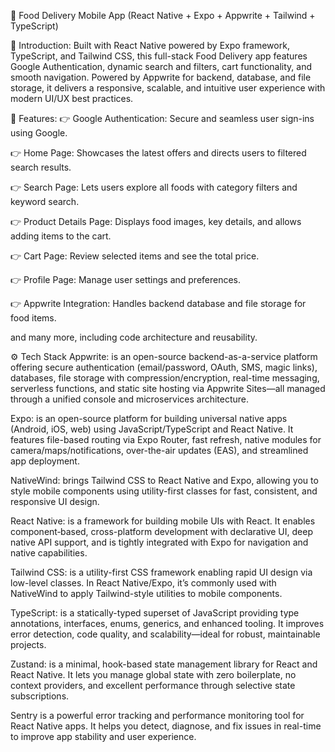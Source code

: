 🍔 Food Delivery Mobile App (React Native + Expo + Appwrite + Tailwind + TypeScript)

🤖 Introduction:
Built with React Native powered by Expo framework, TypeScript, and Tailwind CSS, this full-stack Food Delivery app features Google Authentication, dynamic search and filters, cart functionality, and smooth navigation. Powered by Appwrite for backend, database, and file storage, it delivers a responsive, scalable, and intuitive user experience with modern UI/UX best practices.

🔋 Features:
👉 Google Authentication: Secure and seamless user sign-ins using Google.

👉 Home Page: Showcases the latest offers and directs users to filtered search results.

👉 Search Page: Lets users explore all foods with category filters and keyword search.

👉 Product Details Page: Displays food images, key details, and allows adding items to the cart.

👉 Cart Page: Review selected items and see the total price.

👉 Profile Page: Manage user settings and preferences.

👉 Appwrite Integration: Handles backend database and file storage for food items.

and many more, including code architecture and reusability.

⚙️ Tech Stack
Appwrite:
is an open-source backend-as-a-service platform offering secure authentication (email/password, OAuth, SMS, magic links), databases, file storage with compression/encryption, real-time messaging, serverless functions, and static site hosting via Appwrite Sites—all managed through a unified console and microservices architecture.

Expo:
is an open-source platform for building universal native apps (Android, iOS, web) using JavaScript/TypeScript and React Native. It features file-based routing via Expo Router, fast refresh, native modules for camera/maps/notifications, over-the-air updates (EAS), and streamlined app deployment.

NativeWind:
brings Tailwind CSS to React Native and Expo, allowing you to style mobile components using utility-first classes for fast, consistent, and responsive UI design.

React Native:
is a framework for building mobile UIs with React. It enables component‑based, cross-platform development with declarative UI, deep native API support, and is tightly integrated with Expo for navigation and native capabilities.

Tailwind CSS:
is a utility-first CSS framework enabling rapid UI design via low-level classes. In React Native/Expo, it’s commonly used with NativeWind to apply Tailwind-style utilities to mobile components.

TypeScript:
is a statically-typed superset of JavaScript providing type annotations, interfaces, enums, generics, and enhanced tooling. It improves error detection, code quality, and scalability—ideal for robust, maintainable projects.

Zustand:
is a minimal, hook-based state management library for React and React Native. It lets you manage global state with zero boilerplate, no context providers, and excellent performance through selective state subscriptions.

Sentry is a powerful error tracking and performance monitoring tool for React Native apps. It helps you detect, diagnose, and fix issues in real-time to improve app stability and user experience.


